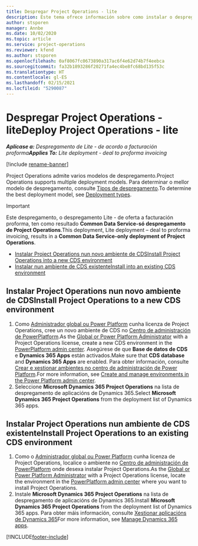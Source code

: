 ```yaml
---
title: Despregar Project Operations - lite
description: Este tema ofrece información sobre como instalar o despregamento de Project Operations lite - de oferta a facturación proforma.
author: stsporen
manager: Annbe
ms.date: 10/02/2020
ms.topic: article
ms.service: project-operations
ms.reviewer: kfend
ms.author: stsporen
ms.openlocfilehash: 0af8067fc0673890a317ac6f4e62d74b7f4eebca
ms.sourcegitcommit: fa32b1893286f20271fa4ec4be8fc68bd135f53c
ms.translationtype: HT
ms.contentlocale: gl-ES
ms.lasthandoff: 02/15/2021
ms.locfileid: "5290087"
---
```

# <a name="deploy-project-operations---lite"></a><span data-ttu-id="0df2b-103">Despregar Project Operations - lite</span><span class="sxs-lookup"><span data-stu-id="0df2b-103">Deploy Project Operations - lite</span></span>

<span data-ttu-id="0df2b-104">_**Aplícase a:** Despregamento de Lite - de acordo a facturación proforma_</span><span class="sxs-lookup"><span data-stu-id="0df2b-104">_**Applies To:** Lite deployment - deal to proforma invoicing_</span></span>

[!include [rename-banner](~/includes/cc-data-platform-banner.md)]

<span data-ttu-id="0df2b-105">Project Operations admite varios modelos de despregamento.</span><span class="sxs-lookup"><span data-stu-id="0df2b-105">Project Operations supports multiple deployment models.</span></span> <span data-ttu-id="0df2b-106">Para determinar o mellor modelo de despregamento, consulte [Tipos de despregamento](determine-deployment-type.md).</span><span class="sxs-lookup"><span data-stu-id="0df2b-106">To determine the best deployment model, see [Deployment types](determine-deployment-type.md).</span></span>


> [!IMPORTANT]
> <span data-ttu-id="0df2b-107">Este despregamento, o despregamento Lite - de oferta a facturación proforma, ten como resultado **Common Data Service-só despregamento de Project Operations**.</span><span class="sxs-lookup"><span data-stu-id="0df2b-107">This deployment, Lite deployment – deal to proforma invoicing, results in a **Common Data Service-only deployment of Project Operations**.</span></span>

- [<span data-ttu-id="0df2b-108">Instalar Project Operations nun novo ambiente de CDS</span><span class="sxs-lookup"><span data-stu-id="0df2b-108">Install Project Operations into a new CDS environment</span></span>](#new)
- [<span data-ttu-id="0df2b-109">Instalar nun ambiente de CDS existente</span><span class="sxs-lookup"><span data-stu-id="0df2b-109">Install into an existing CDS environment</span></span>](#existing)



## <a name="install-project-operations-to-a-new-cds-environment"></a><a name="new"></a><span data-ttu-id="0df2b-110">Instalar Project Operations nun novo ambiente de CDS</span><span class="sxs-lookup"><span data-stu-id="0df2b-110">Install Project Operations to a new CDS environment</span></span>

1. <span data-ttu-id="0df2b-111">Como [Administrador global ou Power Platform](https://docs.microsoft.com/power-platform/admin/global-service-administrators-can-administer-without-license) cunha licenza de Project Operations, cree un novo ambiente de CDS no [Centro de administración de PowerPlatform](https://admin.powerplatform.com).</span><span class="sxs-lookup"><span data-stu-id="0df2b-111">As the [Global or Power Platform Administrator](https://docs.microsoft.com/power-platform/admin/global-service-administrators-can-administer-without-license) with a Project Operations license, create a new CDS environment in the [PowerPlatform admin center](https://admin.powerplatform.com).</span></span> <span data-ttu-id="0df2b-112">Asegúrese de que **Base de datos de CDS** e **Dynamics 365 Apps** están activados.</span><span class="sxs-lookup"><span data-stu-id="0df2b-112">Make sure that **CDS database** and **Dynamics 365 Apps** are enabled.</span></span> <span data-ttu-id="0df2b-113">Para obter información, consulte [Crear e xestionar ambientes no centro de administración de Power Platform](https://docs.microsoft.com/power-platform/admin/create-environment#create-an-environment-in-the-power-platform-admin-center).</span><span class="sxs-lookup"><span data-stu-id="0df2b-113">For more information, see [Create and manage environments in the Power Platform admin center](https://docs.microsoft.com/power-platform/admin/create-environment#create-an-environment-in-the-power-platform-admin-center).</span></span>
2. <span data-ttu-id="0df2b-114">Seleccione **Microsoft Dynamics 365 Project Operations** na lista de despregamento de aplicacións de Dynamics 365.</span><span class="sxs-lookup"><span data-stu-id="0df2b-114">Select **Microsoft Dynamics 365 Project Operations** from the deployment list of Dynamics 365 apps.</span></span>


## <a name="install-project-operations-to-an-existing-cds-environment"></a><a name="existing"></a><span data-ttu-id="0df2b-115">Instalar Project Operations nun ambiente de CDS existente</span><span class="sxs-lookup"><span data-stu-id="0df2b-115">Install Project Operations to an existing CDS environment</span></span>

1. <span data-ttu-id="0df2b-116">Como o [Administrador global ou Power Platform](https://docs.microsoft.com/power-platform/admin/global-service-administrators-can-administer-without-license) cunha licenza de Project Operations, localice o ambiente no [Centro de administración de PowerPlatform](https://admin.powerplatform.com) onde desexa instalar Project Operations.</span><span class="sxs-lookup"><span data-stu-id="0df2b-116">As the [Global or Power Platform Administrator](https://docs.microsoft.com/power-platform/admin/global-service-administrators-can-administer-without-license) with a Project Operations license, locate the environment in the [PowerPlatform admin center](https://admin.powerplatform.com) where you want to install Project Operations.</span></span>
2. <span data-ttu-id="0df2b-117">Instale **Microsoft Dynamics 365 Project Operations** na lista de despregamento de aplicacións de Dynamics 365.</span><span class="sxs-lookup"><span data-stu-id="0df2b-117">Install **Microsoft Dynamics 365 Project Operations** from the deployment list of Dynamics 365 apps.</span></span> <span data-ttu-id="0df2b-118">Para obter máis información, consulte [Xestionar aplicacións de Dynamics 365](https://docs.microsoft.com/power-platform/admin/manage-apps)</span><span class="sxs-lookup"><span data-stu-id="0df2b-118">For more information, see [Manage Dynamics 365 apps](https://docs.microsoft.com/power-platform/admin/manage-apps).</span></span>




[!INCLUDE[footer-include](../includes/footer-banner.md)]